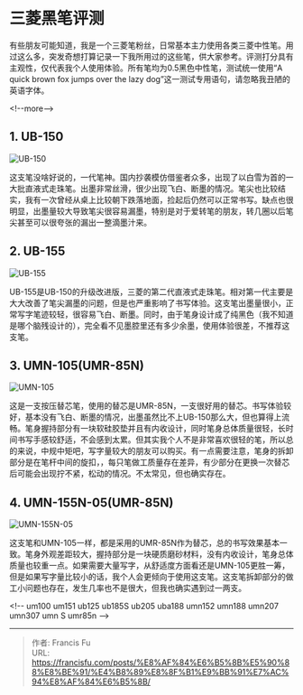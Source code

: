 # 三菱黑笔评测


有些朋友可能知道，我是一个三菱笔粉丝，日常基本主力使用各类三菱中性笔。用过这么多，突发奇想打算记录一下我所用过的这些笔，供大家参考。评测打分具有主观性，仅代表我个人使用体验。所有笔均为0.5黑色中性笔，测试统一使用“A quick brown fox jumps over the lazy dog”这一测试专用语句，请忽略我丑陋的英语字体。

&lt;!--more--&gt;

## 1. UB-150

![UB-150](/images/评测合辑/三菱黑笔评测/UB-150.jpg)

这支笔没啥好说的，一代笔神。国内抄袭模仿借鉴者众多，出现了以白雪为首的一大批直液式走珠笔。出墨非常丝滑，很少出现飞白、断墨的情况。笔尖也比较结实，我有一次曾经从桌上比较朝下跌落地面，捡起后仍然可以正常书写。缺点也很明显，出墨量较大导致笔尖很容易漏墨，特别是对于爱转笔的朋友，转几圈以后笔尖甚至可以很夸张的漏出一整滴墨汁来。

## 2. UB-155

![UB-155](/images/评测合辑/三菱黑笔评测/UB-155.jpg)

UB-155是UB-150的升级改进版，三菱的第二代直液式走珠笔。相对第一代主要是大大改善了笔尖漏墨的问题，但是也严重影响了书写体验。这支笔出墨量很小，正常写字笔迹较轻，很容易飞白、断墨。同时，由于笔身设计成了纯黑色（我不知道是哪个脑残设计的），完全看不见墨腔里还有多少余墨，使用体验很差，不推荐这支笔。

## 3. UMN-105(UMR-85N)

![UMN-105](/images/评测合辑/三菱黑笔评测/UMN-105.jpg)

这是一支按压替芯笔，使用的替芯是UMR-85N，一支很好用的替芯。书写体验较好，基本没有飞白、断墨的情况，出墨虽然比不上UB-150那么大，但也算得上流畅。笔身握持部分有一块软硅胶垫并且有内收设计，同时笔身总体质量很轻，长时间书写手感较舒适，不会感到太累。但其实我个人不是非常喜欢很轻的笔，所以总的来说，中规中矩吧，写字量较大的朋友可以购买。有一点需要注意，笔身的拆卸部分是在笔杆中间的旋扣，，每只笔做工质量存在差异，有少部分在更换一次替芯后可能会出现拧不紧，松动的情况。不太常见，但也确实存在。

## 4. UMN-155N-05(UMR-85N)

![UMN-155N-05](/images/评测合辑/三菱黑笔评测/UMN-155N-05.jpg)

这支笔和UMN-105一样，都是采用的UMR-85N作为替芯，总的书写效果基本一致。笔身外观差距较大，握持部分是一块硬质磨砂材料，没有内收设计，笔身总体质量也较重一点。如果需要大量写字，从舒适度方面看还是UMN-105更胜一筹，但是如果写字量比较小的话，我个人会更倾向于使用这支笔。这支笔拆卸部分的做工小问题也存在，发生几率也不是很大，但我也确实遇到过一两支。


&lt;!--
um100
um151
ub125
ub185S
ub205
uba188
umn152
umn188
umn207
umn307
umn S
umr85n
--&gt;

---

> 作者: Francis Fu  
> URL: https://francisfu.com/posts/%E8%AF%84%E6%B5%8B%E5%90%88%E8%BE%91/%E4%B8%89%E8%8F%B1%E9%BB%91%E7%AC%94%E8%AF%84%E6%B5%8B/  

